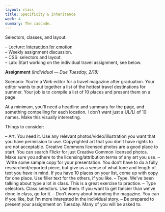 ```yaml
---
layout: class
title: Specificity & inheritance
week: 4
summary: The cascade.
---
```


Selectors, classes, and layout.

– Lecture: [Interaction for emotion](http://joshmkeller.com/columbia/emotion/)<br />
– Weekly assignment discussion.<br />
– CSS: selectors and layout.<br />
– Lab: Start working on the individual travel assignment, see below.

**Assignment** *(Individual — Due Tuesday, 2/18)*

Scenario: You’re a Web editor for a travel magazine after graduation. Your editor wants to put together a list of the hottest travel destinations for summer. Your job is to compile a list of 10 places and present them on a page.

At a minimum, you’ll need a headline and summary for the page, and something compelling for each location. I don’t want just a UL/LI of 10 names. Make this visually interesting.

Things to consider:

– Art. You need it. Use any relevant photos/video/illustration you want that you have permission to use. Copyrighted art that you don’t have rights to are not acceptable. Creative Commons licensed photos are a good place to start. You can search Flickr for just Creative Common licensed photos. Make sure you adhere to the licensing/attribution terms of any art you use.
– Write some sample copy for your presentation. You don’t have to do a fully researched/reported piece, but give us a sense of what tone and length of text you have in mind. If you have 10 places on your list, come up with copy for one place. Use filler text for the others, if you like.
– Type. We’ve been talking about type a lot in class. This is a great exercise to practice.
– Type selectors. Class selectors. Use them. If you want to get fancier than we’ve done in class, go for it.
– Don’t worry about branding the magazine. You can if you like, but I’m more interested in the individual story.
– Be prepared to present your assignment on Tuesday. Many of you will be asked to.